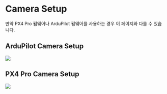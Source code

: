 # Camera Setup

만약 PX4 Pro 펌웨어나 ArduPilot 펌웨어를 사용하는 경우 이 페이지와 다를 수 있습니다.

## ArduPilot Camera Setup

![](APMCamera.jpg)

## PX4 Pro Camera Setup

![](PX4Camera.jpg)